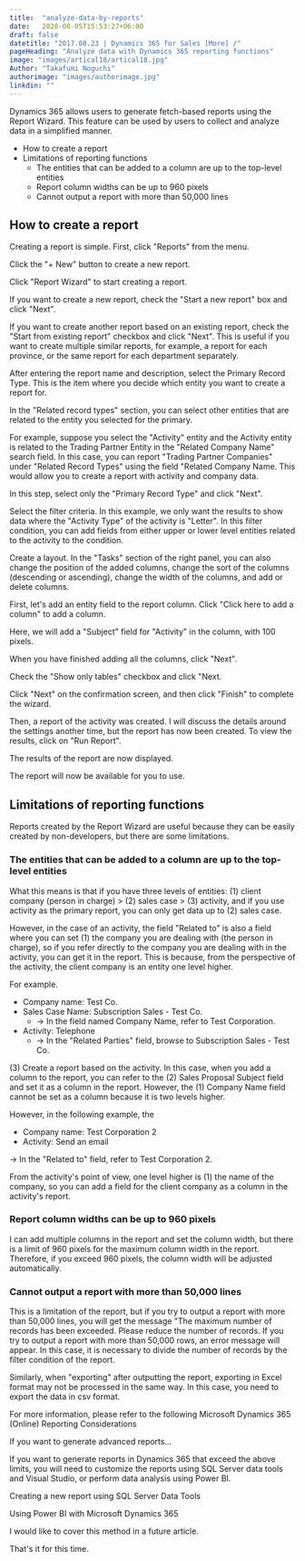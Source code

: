 ```yaml
---
title:  "analyze-data-by-reports"
date:   2020-08-05T15:53:27+06:00
draft: false
datetitle: "2017.08.23 | Dynamics 365 for Sales [More] /"
pageHeading: "Analyze data with Dynamics 365 reporting functions"
image: "images/artical18/artical18.jpg"
Author: "Takafumi Noguchi"
authorimage: "images/authorimage.jpg"
linkdin: ""
---
```

<!-- Intro  -->
Dynamics 365 allows users to generate fetch-based reports using the Report Wizard. This feature can be used by users to collect and analyze data in a simplified manner.
<!-- Table of Content -->
* How to create a report
* Limitations of reporting functions
  * The entities that can be added to a column are up to the top-level entities
  * Report column widths can be up to 960 pixels
  * Cannot output a report with more than 50,000 lines

## How to create a report
Creating a report is simple. First, click "Reports" from the menu.
<!-- Image= report1.jpg -->

Click the "+ New" button to create a new report.
<!-- Image= report2.jpg -->

Click "Report Wizard" to start creating a report.
<!-- Image= report3.jpg -->

If you want to create a new report, check the "Start a new report" box and click "Next".
<!-- Image= report4.jpg -->

If you want to create another report based on an existing report, check the "Start from existing report" checkbox and click "Next". This is useful if you want to create multiple similar reports, for example, a report for each province, or the same report for each department separately.
<!-- Image= report5.jpg -->

After entering the report name and description, select the Primary Record Type. This is the item where you decide which entity you want to create a report for.

In the "Related record types" section, you can select other entities that are related to the entity you selected for the primary.

For example, suppose you select the "Activity" entity and the Activity entity is related to the Trading Partner Entity in the "Related Company Name" search field. In this case, you can report "Trading Partner Companies" under "Related Record Types" using the field "Related Company Name. This would allow you to create a report with activity and company data.

In this step, select only the "Primary Record Type" and click "Next".
<!-- Image= report6.jpg -->

Select the filter criteria. In this example, we only want the results to show data where the "Activity Type" of the activity is "Letter". In this filter condition, you can add fields from either upper or lower level entities related to the activity to the condition.
<!-- Image= report7.jpg -->

Create a layout. In the "Tasks" section of the right panel, you can also change the position of the added columns, change the sort of the columns (descending or ascending), change the width of the columns, and add or delete columns.

First, let's add an entity field to the report column. Click "Click here to add a column" to add a column.
<!-- Image= report8.jpg -->

Here, we will add a "Subject" field for "Activity" in the column, with 100 pixels.
<!-- Image= report9.jpg -->

When you have finished adding all the columns, click "Next".
<!-- Image= report10.jpg -->

Check the "Show only tables" checkbox and click "Next.
<!-- Image= report11.jpg -->

Click "Next" on the confirmation screen, and then click "Finish" to complete the wizard.

Then, a report of the activity was created. I will discuss the details around the settings another time, but the report has now been created. To view the results, click on "Run Report".
<!-- Image= report12.jpg -->

The results of the report are now displayed.
<!-- Image= report13.jpg -->

The report will now be available for you to use.

## Limitations of reporting functions
Reports created by the Report Wizard are useful because they can be easily created by non-developers, but there are some limitations.

### The entities that can be added to a column are up to the top-level entities
What this means is that if you have three levels of entities: (1) client company (person in charge) > (2) sales case > (3) activity, and if you use activity as the primary report, you can only get data up to (2) sales case.

However, in the case of an activity, the field "Related to" is also a field where you can set (1) the company you are dealing with (the person in charge), so if you refer directly to the company you are dealing with in the activity, you can get it in the report. This is because, from the perspective of the activity, the client company is an entity one level higher.

For example.
* Company name: Test Co.
* Sales Case Name: Subscription Sales - Test Co.
  * → In the field named Company Name, refer to Test Corporation.
* Activity: Telephone
  * → In the "Related Parties" field, browse to Subscription Sales - Test Co.

(3) Create a report based on the activity. In this case, when you add a column to the report, you can refer to the (2) Sales Proposal Subject field and set it as a column in the report. However, the (1) Company Name field cannot be set as a column because it is two levels higher.

However, in the following example, the
* Company name: Test Corporation 2
* Activity: Send an email

→ In the "Related to" field, refer to Test Corporation 2.

From the activity's point of view, one level higher is (1) the name of the company, so you can add a field for the client company as a column in the activity's report.

### Report column widths can be up to 960 pixels
I can add multiple columns in the report and set the column width, but there is a limit of 960 pixels for the maximum column width in the report. Therefore, if you exceed 960 pixels, the column width will be adjusted automatically.
<!-- Image= report14.jpg -->

### Cannot output a report with more than 50,000 lines
This is a limitation of the report, but if you try to output a report with more than 50,000 lines, you will get the message "The maximum number of records has been exceeded. Please reduce the number of records. If you try to output a report with more than 50,000 rows, an error message will appear. In this case, it is necessary to divide the number of records by the filter condition of the report.

Similarly, when "exporting" after outputting the report, exporting in Excel format may not be processed in the same way. In this case, you need to export the data in csv format.

For more information, please refer to the following
Microsoft Dynamics 365 (Online) Reporting Considerations

If you want to generate advanced reports...

If you want to generate reports in Dynamics 365 that exceed the above limits, you will need to customize the reports using SQL Server data tools and Visual Studio, or perform data analysis using Power BI.

Creating a new report using SQL Server Data Tools

Using Power BI with Microsoft Dynamics 365

I would like to cover this method in a future article.

That's it for this time.